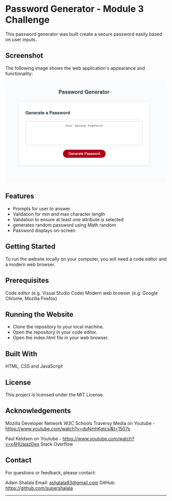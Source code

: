 
# Password Generator  - Module 3 Challenge 

This password generator was built create a secure password easily based on user inputs. 



## Screenshot 

The following image shows the web application's appearance and functionality:

![Password Generator Landing Page](./assets/Screenshot%202023-02-27%20at%203.39.47%20pm.png)

 
## Features
- Prompts for user to answer
- Validation for min and max character length
- Validation to ensure at least one attribute is selected
- generates random password using Math random
- Password displays on-screen

## Getting Started

To run the website locally on your computer, you will need a code editor and a modern web browser.

## Prerequisites

Code editor (e.g. Visual Studio Code)
Modern web browser (e.g. Google Chrome, Mozilla Firefox)

## Running the Website

- Clone the repository to your local machine.
- Open the repository in your code editor.
- Open the index.html file in your web browser.


## Built With
HTML, CSS and JavaScript

## License
This project is licensed under the MIT License.

## Acknowledgements
Mozilla Developer Network
W3C Schools
Traversy Media on Youtube - https://www.youtube.com/watch?v=duNmhKgtcsI&t=1507s

Paul Keldsen on Youtube - https://www.youtube.com/watch?v=x4HUaiazDes 
Stack Overflow


## Contact
For questions or feedback, please contact:

Adam Shalala
Email: ashalala93@gmail.com
GitHub: https://github.com/supershalala

---
